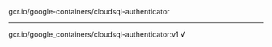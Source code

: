 gcr.io/google-containers/cloudsql-authenticator 

----
gcr.io/google_containers/cloudsql-authenticator:v1 √

